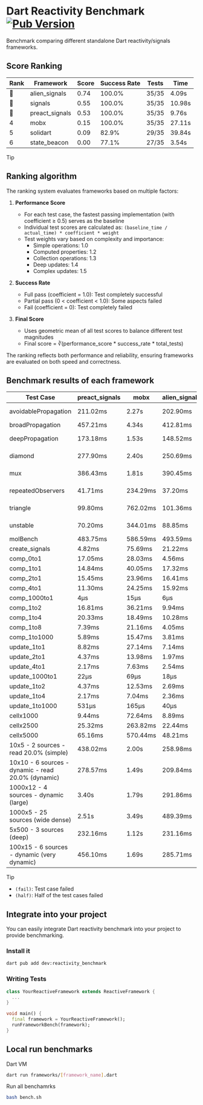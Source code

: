 # Dart Reactivity Benchmark [![Pub Version](https://img.shields.io/pub/v/reactivity_benchmark)](https://pub.dev/packages/reactivity_benchmark)

Benchmark comparing different standalone Dart reactivity/signals frameworks.

## Score Ranking

<!-- ranking start -->
| Rank | Framework | Score | Success Rate | Tests | Time |
|------|-----------|-------|--------------|-------|------|
| 🥇 | alien_signals | 0.74 | 100.0% | 35/35 | 4.09s |
| 🥈 | signals | 0.55 | 100.0% | 35/35 | 10.98s |
| 🥉 | preact_signals | 0.53 | 100.0% | 35/35 | 9.76s |
| 4 | mobx | 0.15 | 100.0% | 35/35 | 27.11s |
| 5 | solidart | 0.09 | 82.9% | 29/35 | 39.84s |
| 6 | state_beacon | 0.00 | 77.1% | 27/35 | 3.54s |

<!-- ranking end -->

> [!TIP]
> ## Ranking algorithm
>
> The ranking system evaluates frameworks based on multiple factors:
>
> 1. **Performance Score**
>    - For each test case, the fastest passing implementation (with coefficient ≥ 0.5) serves as the baseline
>    - Individual test scores are calculated as: `(baseline_time / actual_time) * coefficient * weight`
>    - Test weights vary based on complexity and importance:
>      - Simple operations: 1.0
>      - Computed properties: 1.2
>      - Collection operations: 1.3
>      - Deep updates: 1.4
>      - Complex updates: 1.5
>
> 2. **Success Rate**
>    - Full pass (coefficient = 1.0): Test completely successful
>    - Partial pass (0 < coefficient < 1.0): Some aspects failed
>    - Fail (coefficient = 0): Test completely failed
>
> 3. **Final Score**
>    - Uses geometric mean of all test scores to balance different test magnitudes
>    - Final score = ∛(performance_score * success_rate * total_tests)
>
> The ranking reflects both performance and reliability, ensuring frameworks are evaluated on both speed and correctness.

## Benchmark results of each framework

<!-- test-case start -->
| Test Case | preact_signals | mobx | alien_signals | solidart | signals | state_beacon |
|---|---|---|---|---|---|---|
| avoidablePropagation | 211.02ms | 2.27s | 202.90ms | 2.18s | 208.81ms | 164.54ms (fail) |
| broadPropagation | 457.21ms | 4.34s | 412.81ms | 5.49s | 471.62ms | 6.63ms (fail) |
| deepPropagation | 173.18ms | 1.53s | 148.52ms | 2.01s | 174.69ms | 142.43ms (fail) |
| diamond | 277.90ms | 2.40s | 250.69ms | 3.48s | 291.23ms | 199.28ms (fail) |
| mux | 386.43ms | 1.81s | 390.45ms | 2.06s | 412.64ms | 192.99ms (fail) |
| repeatedObservers | 41.71ms | 234.29ms | 37.20ms | 210.86ms | 44.99ms | 53.71ms (fail) |
| triangle | 99.80ms | 762.02ms | 101.36ms | 1.15s | 102.41ms | 80.44ms (fail) |
| unstable | 70.20ms | 344.01ms | 88.85ms | 343.36ms | 78.58ms | 337.04ms (fail) |
| molBench | 483.75ms | 586.59ms | 493.59ms | 1.74s | 486.19ms | 1.39ms |
| create_signals | 4.82ms | 75.69ms | 21.22ms | 73.53ms | 30.45ms | 63.90ms |
| comp_0to1 | 17.05ms | 28.03ms | 4.56ms | 28.62ms | 11.25ms | 50.95ms |
| comp_1to1 | 14.84ms | 40.05ms | 17.32ms | 42.06ms | 15.42ms | 52.90ms |
| comp_2to1 | 15.45ms | 23.96ms | 16.41ms | 26.09ms | 13.78ms | 33.62ms |
| comp_4to1 | 11.30ms | 24.25ms | 15.92ms | 21.10ms | 8.04ms | 17.49ms |
| comp_1000to1 | 4μs | 15μs | 6μs | 2.16ms | 5μs | 50μs |
| comp_1to2 | 16.81ms | 36.21ms | 9.94ms | 29.46ms | 18.74ms | 50.00ms |
| comp_1to4 | 20.33ms | 18.49ms | 10.28ms | 27.75ms | 10.19ms | 43.90ms |
| comp_1to8 | 7.39ms | 21.16ms | 4.05ms | 24.57ms | 6.82ms | 44.54ms |
| comp_1to1000 | 5.89ms | 15.47ms | 3.81ms | 18.91ms | 4.59ms | 40.55ms |
| update_1to1 | 8.82ms | 27.14ms | 7.14ms | 43.96ms | 9.36ms | 8.22ms |
| update_2to1 | 4.37ms | 13.98ms | 1.97ms | 21.66ms | 4.66ms | 2.90ms |
| update_4to1 | 2.17ms | 7.63ms | 2.54ms | 10.97ms | 2.37ms | 1.92ms |
| update_1000to1 | 22μs | 69μs | 18μs | 119μs | 23μs | 14μs |
| update_1to2 | 4.37ms | 12.53ms | 2.69ms | 21.68ms | 4.73ms | 2.98ms |
| update_1to4 | 2.17ms | 7.04ms | 2.36ms | 11.14ms | 2.36ms | 1.45ms |
| update_1to1000 | 531μs | 165μs | 40μs | 219μs | 44μs | 403μs |
| cellx1000 | 9.44ms | 72.64ms | 8.89ms | 192.83ms | 9.37ms | 5.50ms |
| cellx2500 | 25.32ms | 263.82ms | 22.44ms | 567.37ms | 30.07ms | 20.82ms |
| cellx5000 | 65.16ms | 570.44ms | 48.21ms | 1.18s | 60.15ms | 61.82ms |
| 10x5 - 2 sources - read 20.0% (simple) | 438.02ms | 2.00s | 258.98ms | 2.64s (partial) | 504.78ms | 262.98ms |
| 10x10 - 6 sources - dynamic - read 20.0% (dynamic) | 278.57ms | 1.49s | 209.84ms | 2.37s (partial) | 275.69ms | 213.00ms |
| 1000x12 - 4 sources - dynamic (large) | 3.40s | 1.79s | 291.86ms | 4.03s (partial) | 3.68s | 340.26ms |
| 1000x5 - 25 sources (wide dense) | 2.51s | 3.49s | 489.39ms | 4.98s (partial) | 3.30s | 542.40ms |
| 5x500 - 3 sources (deep) | 232.16ms | 1.12s | 231.16ms | 2.01s (partial) | 226.29ms | 233.45ms |
| 100x15 - 6 sources - dynamic (very dynamic) | 456.10ms | 1.69s | 285.71ms | 2.78s (partial) | 476.14ms | 268.24ms |

<!-- test-case end -->

> [!TIP]
> - `(fail)`: Test case failed
> - `(half)`: Half of the test cases failed

## Integrate into your project

You can easily integrate Dart reactivity benchmark into your project to provide benchmarking.

### Install it

```bash
dart pub add dev:reactivity_benchmark
```

### Writing Tests

```dart
class YourReactiveFramework extends ReactiveFramework {
  ...
}

void main() {
  final framework = YourReactiveFramework();
  runFrameworkBench(framework);
}
```

## Local run benchmarks

Dart VM
```bash
dart run frameworks/[framework_name].dart
```

Run all benchamrks
```bash
bash bench.sh
```
